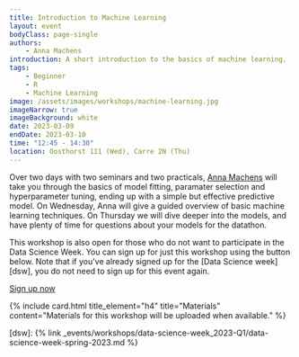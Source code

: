 ```yaml
---
title: Introduction to Machine Learning
layout: event
bodyClass: page-single
authors:
    - Anna Machens
introduction: A short introduction to the basics of machine learning.
tags:
    - Beginner
    - R
    - Machine Learning
image: /assets/images/workshops/machine-learning.jpg
imageNarrow: true
imageBackground: white
date: 2023-03-09
endDate: 2023-03-10
time: "12:45 - 14:30"
location: Oosthorst 111 (Wed), Carre 2N (Thu)
---
```


Over two days with two seminars and two practicals, [Anna Machens](/team/#a-k-machens) will take you through the basics of model fitting, paramater selection and hyperparameter tuning, ending up with a simple but effective predictive model. On Wednesday, Anna will give a guided overview of basic machine learning techniques. On Thursday we will dive deeper into the models, and have plenty of time for questions about your models for the datathon.

This workshop is also open for those who do not want to participate in the Data Science Week. You can sign up for just this workshop using the button below. Note that if you've already signed up for the [Data Science week][dsw], you do not need to sign up for this event again.

<a href="https://www.utwente.nl/en/bms/research/bdsi/data-science-week-2023/" class="button">Sign up now</a>

{% include card.html title_element="h4" title="Materials" content="Materials for this workshop will be uploaded when available." %}

[dsw]: {% link _events/workshops/data-science-week_2023-Q1/data-science-week-spring-2023.md %}
